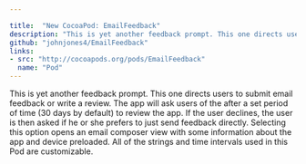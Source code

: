 ```yaml
---

title:  "New CocoaPod: EmailFeedback"
description: "This is yet another feedback prompt. This one directs users to submit email feedback or write a review. The app will ask users of the after a set period of time (30 days by default) to review the app. If the user declines, the user is then asked if he or she prefers to just send feedback directly. Selecting this option opens an email composer view with some information about the app and device preloaded. All of the strings and time intervals used in this Pod are customizable."
github: "johnjones4/EmailFeedback"
links:
- src: "http://cocoapods.org/pods/EmailFeedback"
  name: "Pod"
---
```


This is yet another feedback prompt. This one directs users to submit email feedback or write a review. The app will ask users of the after a set period of time (30 days by default) to review the app. If the user declines, the user is then asked if he or she prefers to just send feedback directly. Selecting this option opens an email composer view with some information about the app and device preloaded. All of the strings and time intervals used in this Pod are customizable.
